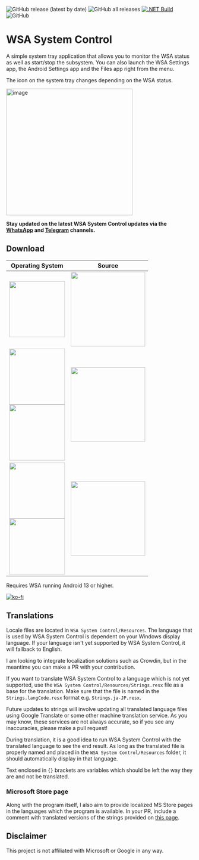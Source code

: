 ![GitHub release (latest by date)](https://img.shields.io/github/v/release/infinitepower18/wsa-systemcontrol)
![GitHub all releases](https://img.shields.io/github/downloads/infinitepower18/WSA-SystemControl/total?label=github%20downloads)
[![.NET Build](https://github.com/infinitepower18/WSA-SystemControl/actions/workflows/dotnet.yml/badge.svg)](https://github.com/infinitepower18/WSA-SystemControl/actions/workflows/dotnet.yml)
![GitHub](https://img.shields.io/github/license/infinitepower18/wsa-systemcontrol)
# WSA System Control
A simple system tray application that allows you to monitor the WSA status as well as start/stop the subsystem. You can also launch the WSA Settings app, the Android Settings app and the Files app right from the menu.

The icon on the system tray changes depending on the WSA status.

<img width="340" alt="image" src="https://github.com/infinitepower18/WSA-SystemControl/assets/44692189/304fdbd8-ffd7-4127-96d2-23adf672724c">

**Stay updated on the latest WSA System Control updates via the [WhatsApp](https://whatsapp.com/channel/0029Va813rH1iUxXWN4sfl1Z) and [Telegram](https://t.me/WSASystemControl) channels.**

## Download
Operating System|Source
|---------|---------|
|<img src="https://upload.wikimedia.org/wikipedia/commons/e/e6/Windows_11_logo.svg" style="width: 150px;"/>|[<img src="https://get.microsoft.com/images/en-US%20dark.svg" style="width: 200px;"/>](https://apps.microsoft.com/store/detail/9PFCTFQ8V8C3?cid=ghreadme)|
|<img src="https://upload.wikimedia.org/wikipedia/commons/e/e6/Windows_11_logo.svg" style="width: 150px;"/></br><img src="https://upload.wikimedia.org/wikipedia/commons/0/05/Windows_10_Logo.svg" style="width: 150px;"/> |[<img src="https://user-images.githubusercontent.com/68516357/226141505-c93328f9-d6ae-4838-b080-85b073bfa1e0.png" style="width: 200px;"/>](https://github.com/infinitepower18/WSA-SystemControl/releases/latest)|
|<img src="https://upload.wikimedia.org/wikipedia/commons/e/e6/Windows_11_logo.svg" style="width: 150px;"/></br><img src="https://upload.wikimedia.org/wikipedia/commons/0/05/Windows_10_Logo.svg" style="width: 150px;"/> |[<img src="https://user-images.githubusercontent.com/49786146/159123331-729ae9f2-4cf9-439b-8515-16a4ef991089.png" style="width: 200px;"/>](https://winstall.app/apps/infinitepower18.WSASystemControl)|

Requires WSA running Android 13 or higher.

[![ko-fi](https://ko-fi.com/img/githubbutton_sm.svg)](https://ko-fi.com/F1F1K06VY)

## Translations

Locale files are located in `WSA System Control/Resources`. The language that is used by WSA System Control is dependent on your Windows display language. If your language isn't yet supported by WSA System Control, it will fallback to English.

I am looking to integrate localization solutions such as Crowdin, but in the meantime you can make a PR with your contribution.

If you want to translate WSA System Control to a language which is not yet supported, use the `WSA System Control/Resources/Strings.resx` file as a base for the translation. Make sure that the file is named in the `Strings.langCode.resx` format e.g. `Strings.ja-JP.resx`.

Future updates to strings will involve updating all translated language files using Google Translate or some other machine translation service. As you may know, these services are not always accurate, so if you see any inaccuracies, please make a pull request!

During translation, it is a good idea to run WSA System Control with the translated language to see the end result. As long as the translated file is properly named and placed in the `WSA System Control/Resources` folder, it should automatically display in that language.

Text enclosed in `{}` brackets are variables which should be left the way they are and not be translated.

### Microsoft Store page
Along with the program itself, I also aim to provide localized MS Store pages in the languages which the program is available. In your PR, include a comment with translated versions of the strings provided on [this page](https://gist.github.com/infinitepower18/cfa1df87d6b5c1c1d520c892303a8d79).

## Disclaimer
This project is not affiliated with Microsoft or Google in any way.
